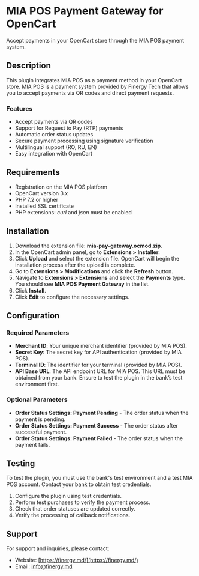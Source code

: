 # MIA POS Payment Gateway for OpenCart

Accept payments in your OpenCart store through the MIA POS payment system.

## Description

This plugin integrates MIA POS as a payment method in your OpenCart store. MIA POS is a payment system provided by Finergy Tech that allows you to accept payments via QR codes and direct payment requests.

### Features

- Accept payments via QR codes
- Support for Request to Pay (RTP) payments
- Automatic order status updates
- Secure payment processing using signature verification
- Multilingual support (RO, RU, EN)
- Easy integration with OpenCart

## Requirements

- Registration on the MIA POS platform
- OpenCart version 3.x
- PHP 7.2 or higher
- Installed SSL certificate
- PHP extensions: _curl_ and _json_ must be enabled

## Installation

1. Download the extension file: **mia-pay-gateway.ocmod.zip**.
2. In the OpenCart admin panel, go to **Extensions > Installer**.
3. Click **Upload** and select the extension file. OpenCart will begin the installation process after the upload is complete.
4. Go to **Extensions > Modifications** and click the **Refresh** button.
5. Navigate to **Extensions > Extensions** and select the **Payments** type. You should see **MIA POS Payment Gateway** in the list.
6. Click **Install**.
7. Click **Edit** to configure the necessary settings.

## Configuration

### Required Parameters

- **Merchant ID**: Your unique merchant identifier (provided by MIA POS).
- **Secret Key**: The secret key for API authentication (provided by MIA POS).
- **Terminal ID**: The identifier for your terminal (provided by MIA POS).
- **API Base URL**: The API endpoint URL for MIA POS. This URL must be obtained from your bank. Ensure to test the plugin in the bank’s test environment first.

### Optional Parameters

- **Order Status Settings: Payment Pending** - The order status when the payment is pending.
- **Order Status Settings: Payment Success** - The order status after successful payment.
- **Order Status Settings: Payment Failed** - The order status when the payment fails.

## Testing

To test the plugin, you must use the bank's test environment and a test MIA POS account. Contact your bank to obtain test credentials.

1. Configure the plugin using test credentials.
2. Perform test purchases to verify the payment process.
3. Check that order statuses are updated correctly.
4. Verify the processing of callback notifications.

## Support

For support and inquiries, please contact:
- Website: [https://finergy.md/](https://finergy.md/)
- Email: [info@finergy.md](mailto:info@finergy.md)